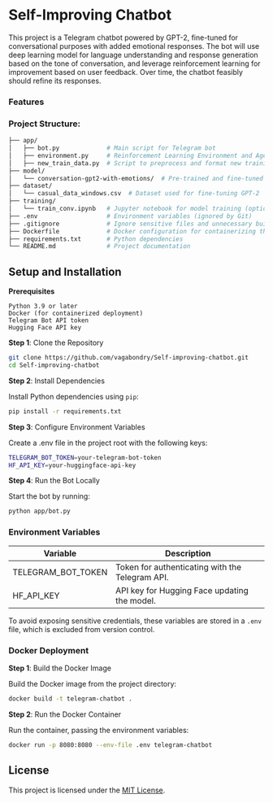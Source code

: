 # Self-Improving Chatbot

This project is a Telegram chatbot powered by GPT-2, fine-tuned for conversational purposes with added emotional responses. The bot will use deep learning model for language understanding and response generation based on the tone of conversation, and leverage reinforcement learning for improvement based on user feedback. Over time, the chatbot feasibly should refine its responses.

### Features

### Project Structure:
```bash
├── app/
│   ├── bot.py             # Main script for Telegram bot 
│   ├── environment.py     # Reinforcement Learning Environment and Agent
│   ├── new_train_data.py  # Script to preprocess and format new training data (optional)
├── model/
│   └── conversation-gpt2-with-emotions/  # Pre-trained and fine-tuned model files 
├── dataset/
│   └── casual_data_windows.csv  # Dataset used for fine-tuning GPT-2
├── training/
│   └── train_conv.ipynb   # Jupyter notebook for model training (optional)
├── .env                   # Environment variables (ignored by Git)
├── .gitignore             # Ignore sensitive files and unnecessary build artifacts
├── Dockerfile             # Docker configuration for containerizing the app
├── requirements.txt       # Python dependencies
└── README.md              # Project documentation
```

## Setup and Installation
**Prerequisites**

    Python 3.9 or later
    Docker (for containerized deployment)
    Telegram Bot API token
    Hugging Face API key 

**Step 1**: Clone the Repository
  ```bash
  git clone https://github.com/vagabondry/Self-improving-chatbot.git
  cd Self-improving-chatbot
  ```

**Step 2**: Install Dependencies

  Install Python dependencies using ```pip```:
  ```bash
  pip install -r requirements.txt
  ```
**Step 3**: Configure Environment Variables

Create a .env file in the project root with the following keys:
  ```bash
  TELEGRAM_BOT_TOKEN=your-telegram-bot-token
  HF_API_KEY=your-huggingface-api-key
  ```
**Step 4**: Run the Bot Locally

  Start the bot by running:
  ```bash
  python app/bot.py
  ```

### Environment Variables
Variable	| Description
--- | ---
TELEGRAM_BOT_TOKEN	| Token for authenticating with the Telegram API.
HF_API_KEY	| API key for Hugging Face updating the model.

To avoid exposing sensitive credentials, these variables are stored in a ```.env``` file, which is excluded from version control.

### Docker Deployment
**Step 1**: Build the Docker Image

  Build the Docker image from the project directory:
  ```bash
  docker build -t telegram-chatbot .
  ```

**Step 2**: Run the Docker Container

  Run the container, passing the environment variables:
  ```bash
  docker run -p 8080:8080 --env-file .env telegram-chatbot
  ```

## License
This project is licensed under the [MIT License](LICENSE).
